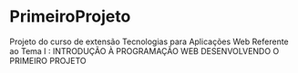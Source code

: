 # PrimeiroProjeto
Projeto do curso de extensão Tecnologias para Aplicações Web Referente ao Tema I :  INTRODUÇÃO À PROGRAMAÇÃO WEB  DESENVOLVENDO O PRIMEIRO PROJETO
